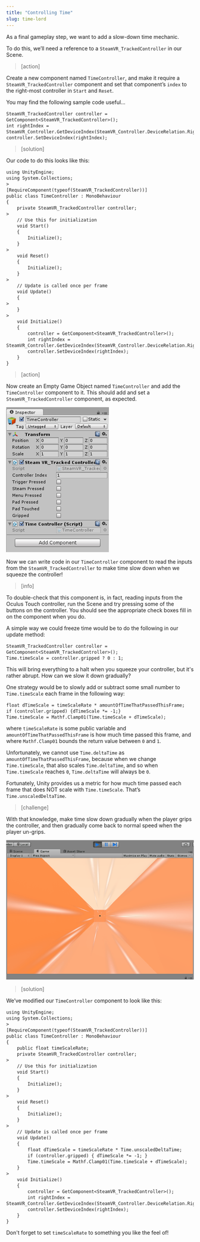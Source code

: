 ```yaml
---
title: "Controlling Time"
slug: time-lord
---
```


As a final gameplay step, we want to add a slow-down time mechanic.

To do this, we’ll need a reference to a `SteamVR_TrackedController` in our Scene.

> [action]
>
Create a new component named `TimeController`, and make it require a `SteamVR_TrackedController` component and set that component’s `index` to the right-most controller in `Start` and `Reset`.
>
You may find the following sample code useful...
>
```
SteamVR_TrackedController controller = GetComponent<SteamVR_TrackedController>();
int rightIndex = SteamVR_Controller.GetDeviceIndex(SteamVR_Controller.DeviceRelation.Rightmost);
controller.SetDeviceIndex(rightIndex);
```

<!-- -->

> [solution]
>
Our code to do this looks like this:
>
```
using UnityEngine;
using System.Collections;
>
[RequireComponent(typeof(SteamVR_TrackedController))]
public class TimeController : MonoBehaviour
{
    private SteamVR_TrackedController controller;
>
    // Use this for initialization
    void Start()
    {
        Initialize();
    }
>
    void Reset()
    {
        Initialize();
    }
>
    // Update is called once per frame
    void Update()
    {
>
    }
>
    void Initialize()
    {
        controller = GetComponent<SteamVR_TrackedController>();
        int rightIndex = SteamVR_Controller.GetDeviceIndex(SteamVR_Controller.DeviceRelation.Rightmost);
        controller.SetDeviceIndex(rightIndex);
    }
}
```

<!-- -->

> [action]
>
Now create an Empty Game Object named `TimeController` and add the `TimeController` component to it. This should add and set a `SteamVR_TrackedController` component, as expected.
>
![TimeController added](../media/image131.png)

Now we can write code in our `TimeController` component to read the inputs from the `SteamVR_TrackedController` to make time slow down when we squeeze the controller!

> [info]
>
To double-check that this component is, in fact, reading inputs from the Oculus Touch controller, run the Scene and try pressing some of the buttons on the controller. You should see the appropriate check boxes fill in on the component when you do.

A simple way we could freeze time would be to do the following in our update method:

```
SteamVR_TrackedController controller = GetComponent<SteamVR_TrackedController>();
Time.timeScale = controller.gripped ? 0 : 1;
```

This will bring everything to a halt when you squeeze your controller, but it's rather abrupt. How can we slow it down gradually?

One strategy would be to slowly add or subtract some small number to `Time.timeScale` each frame in the following way:

```
float dTimeScale = timeScaleRate * amountOfTimeThatPassedThisFrame;
if (controller.gripped) {dTimeScale *= -1;}
Time.timeScale = Mathf.Clamp01(Time.timeScale + dTimeScale);
```

where `timeScaleRate` is some public variable and `amountOfTimeThatPassedThisFrame` is how much time passed this frame, and where `Mathf.Clamp01` bounds the return value between `0` and `1`.

Unfortunately, we cannot use `Time.deltaTime` as `amountOfTimeThatPassedThisFrame`, because when we change `Time.timeScale`, that also scales `Time.deltaTime`, and so when `Time.timeScale` reaches `0`, `Time.deltaTime` will always be `0`.

Fortunately, Unity provides us a metric for how much time passed each frame that does NOT scale with `Time.timeScale`. That’s `Time.unscaledDeltaTime`.

> [challenge]
>
With that knowledge, make time slow down gradually when the player grips the controller, and then gradually come back to normal speed when the player un-grips.
>
![Our time-slow also slows our particles!](../media/image123.gif)

<!--  -->

> [solution]
>
We’ve modified our `TimeController` component to look like this:
>
```
using UnityEngine;
using System.Collections;
>
[RequireComponent(typeof(SteamVR_TrackedController))]
public class TimeController : MonoBehaviour
{
    public float timeScaleRate;
    private SteamVR_TrackedController controller;
>
    // Use this for initialization
    void Start()
    {
        Initialize();
    }
>
    void Reset()
    {
        Initialize();
    }
>
    // Update is called once per frame
    void Update()
    {
        float dTimeScale = timeScaleRate * Time.unscaledDeltaTime;
        if (controller.gripped) { dTimeScale *= -1; }
        Time.timeScale = Mathf.Clamp01(Time.timeScale + dTimeScale);
    }
>
    void Initialize()
    {
        controller = GetComponent<SteamVR_TrackedController>();
        int rightIndex = SteamVR_Controller.GetDeviceIndex(SteamVR_Controller.DeviceRelation.Rightmost);
        controller.SetDeviceIndex(rightIndex);
    }
}
```
>
Don't forget to set `timeScaleRate` to something you like the feel of!
